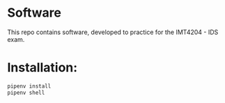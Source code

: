 # Software
This repo contains software, developed to practice for the IMT4204 - IDS exam. 

# Installation: 
```sh
pipenv install
pipenv shell

```
